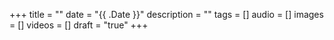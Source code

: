 +++
title = ""
date = "{{ .Date }}"
description = ""
tags = []
audio = []
images = []
videos = []
draft = "true"
+++
